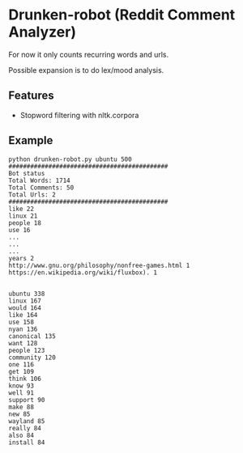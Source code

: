 Drunken-robot (Reddit Comment Analyzer)
=======================================

For now it only counts recurring words and urls.

Possible expansion is to do lex/mood analysis.


Features
-------------------------------------
* Stopword filtering with nltk.corpora




Example
-------------------------------------


    python drunken-robot.py ubuntu 500
    ############################################
    Bot status
    Total Words: 1714
    Total Comments: 50
    Total Urls: 2
    ############################################
    like 22
    linux 21
    people 18
    use 16
    ...
    ...
    ...
    years 2
    http://www.gnu.org/philosophy/nonfree-games.html 1
    https://en.wikipedia.org/wiki/fluxbox). 1

    
    ubuntu 338
    linux 167
    would 164
    like 164
    use 158
    nyan 136
    canonical 135
    want 128
    people 123
    community 120
    one 116
    get 109
    think 106
    know 93
    well 91
    support 90
    make 88
    new 85
    wayland 85
    really 84
    also 84
    install 84




